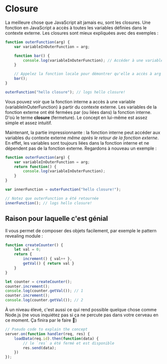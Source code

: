 # Closure

La meilleure chose que JavaScript ait jamais eu, sont les closures. Une fonction en JavaScript a accès à toutes les variables définies dans le contexte externe. Les closures sont mieux expliquées avec des exemples :

```typescript
function outerFunction(arg) {
    var variableInOuterFunction = arg;

    function bar() {
        console.log(variableInOuterFunction); // Accéder à une variable depuis le contexte externe
    }

    // Appelez la fonction locale pour démontrer qu'elle a accès à arg
    bar();
}

outerFunction("hello closure"); // logs hello closure!
```

Vous pouvez voir que la fonction interne a accès à une variable \(variableInOuterFunction\) à partir du contexte externe. Les variables de la fonction externe ont été fermées par \(ou liées dans\) la fonction interne. D'où le terme **closure** \(fermeture\). Le concept en lui-même est assez simple et assez intuitif.

Maintenant, la partie impressionnante : la fonction interne peut accéder aux variables du contexte externe _même après le retour de la fonction externe_. En effet, les variables sont toujours liées dans la fonction interne et ne dépendent pas de la fonction externe. Regardons à nouveau un exemple :

```typescript
function outerFunction(arg) {
    var variableInOuterFunction = arg;
    return function() {
        console.log(variableInOuterFunction);
    }
}

var innerFunction = outerFunction("hello closure!");

// Notez que outerFunction a été retournée
innerFunction(); // logs hello closure!
```

## Raison pour laquelle c'est génial

Il vous permet de composer des objets facilement, par exemple le pattern revealing module :

```typescript
function createCounter() {
    let val = 0;
    return {
        increment() { val++ },
        getVal() { return val }
    }
}

let counter = createCounter();
counter.increment();
console.log(counter.getVal()); // 1
counter.increment();
console.log(counter.getVal()); // 2
```

À un niveau élevé, c'est aussi ce qui rend possible quelque chose comme Node.js \(ne vous inquiétez pas si ça ne percute pas dans votre cerveau en ce moment. Ça finira par le faire 🌹\)

```typescript
// Pseudo code to explain the concept
server.on(function handler(req, res) {
    loadData(req.id).then(function(data) {
        // le `res` a été fermé et est disponible
        res.send(data);
    })
});
```

